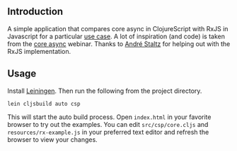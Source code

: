 ## Introduction
A simple application that compares core async in ClojureScript with RxJS in Javascript for a particular <a href="http://www.jayway.com/2014/09/16/comparing-core-async-and-rx-by-example/">use case</a>. 
A lot of inspiration (and code) is taken from the <a href="https://github.com/cognitect/async-webinar">core async</a> webinar.
Thanks to <a href="http://staltz.com/">André Staltz</a> for helping out with the RxJS implementation.

## Usage

Install [Leiningen](http://leiningen.org). Then run the following from the 
project directory.

```shell
lein cljsbuild auto csp
```

This will start the auto build process. Open `index.html` in your favorite 
browser to try out the examples. You can edit `src/csp/core.cljs` and `resources/rx-example.js` in
your preferred text editor and refresh the browser to view your changes.